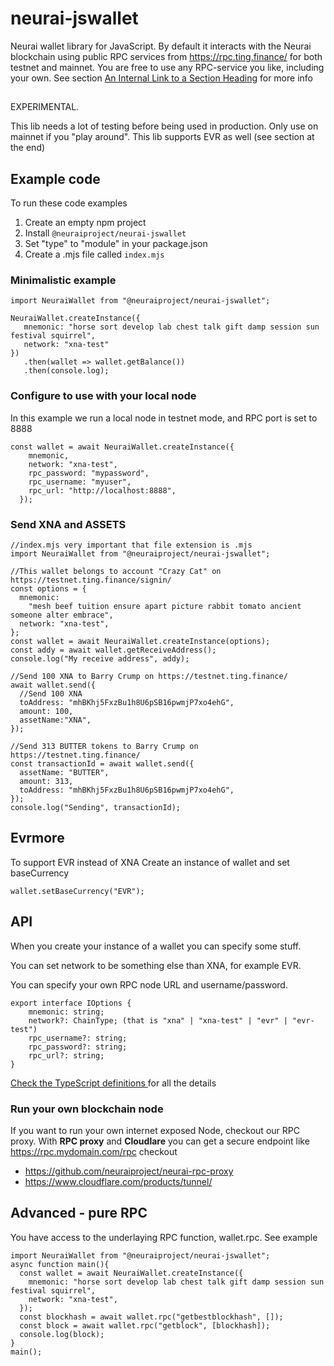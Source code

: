 # neurai-jswallet

Neurai wallet library for JavaScript.
By default it interacts with the Neurai blockchain using public RPC services from
https://rpc.ting.finance/ for both testnet and mainnet.
You are free to use any RPC-service you like, including your own.
See section [An Internal Link to a Section Heading](#run-your-own-blockchain-node) for more info

##

EXPERIMENTAL.  

This lib needs a lot of testing before being used in production.
Only use on mainnet if you "play around".
This lib supports EVR as well (see section at the end)

## Example code

To run these code examples

1. Create an empty npm project
2. Install `@neuraiproject/neurai-jswallet`
3. Set "type" to "module" in your package.json
4. Create a .mjs file called `index.mjs`

### Minimalistic example

```
import NeuraiWallet from "@neuraiproject/neurai-jswallet";

NeuraiWallet.createInstance({
   mnemonic: "horse sort develop lab chest talk gift damp session sun festival squirrel",
   network: "xna-test"
})
   .then(wallet => wallet.getBalance())
   .then(console.log);
```

### Configure to use with your local node
In this example we run a local node in testnet mode, and RPC port is set to 8888
```  
const wallet = await NeuraiWallet.createInstance({
    mnemonic,
    network: "xna-test",
    rpc_password: "mypassword",
    rpc_username: "myuser",
    rpc_url: "http://localhost:8888",
  });
```

### Send XNA and ASSETS

```
//index.mjs very important that file extension is .mjs
import NeuraiWallet from "@neuraiproject/neurai-jswallet";

//This wallet belongs to account "Crazy Cat" on https://testnet.ting.finance/signin/
const options = {
  mnemonic:
    "mesh beef tuition ensure apart picture rabbit tomato ancient someone alter embrace",
  network: "xna-test",
};
const wallet = await NeuraiWallet.createInstance(options);
const addy = await wallet.getReceiveAddress();
console.log("My receive address", addy);

//Send 100 XNA to Barry Crump on https://testnet.ting.finance/
await wallet.send({
  //Send 100 XNA
  toAddress: "mhBKhj5FxzBu1h8U6pSB16pwmjP7xo4ehG",
  amount: 100,
  assetName:"XNA",
});

//Send 313 BUTTER tokens to Barry Crump on https://testnet.ting.finance/
const transactionId = await wallet.send({
  assetName: "BUTTER",
  amount: 313,
  toAddress: "mhBKhj5FxzBu1h8U6pSB16pwmjP7xo4ehG",
});
console.log("Sending", transactionId);
```

## Evrmore

To support EVR instead of XNA
Create an instance of wallet and set baseCurrency

```
wallet.setBaseCurrency("EVR");
```

## API

When you create your instance of a wallet you can specify some stuff.

You can set network to be something else than XNA, for example EVR.

You can specify your own RPC node URL and username/password.

```
export interface IOptions {
    mnemonic: string;
    network?: ChainType; (that is "xna" | "xna-test" | "evr" | "evr-test")
    rpc_username?: string;
    rpc_password?: string;
    rpc_url?: string;
}
```
[Check the TypeScript definitions ](./dist/types.d.ts) for all the details
### Run your own blockchain node
If you want to run your own internet exposed Node, checkout our RPC proxy.
With **RPC proxy** and **Cloudlare** you can get a secure endpoint like
https://rpc.mydomain.com/rpc
checkout 
- https://github.com/neuraiproject/neurai-rpc-proxy
- https://www.cloudflare.com/products/tunnel/

## Advanced - pure RPC

You have access to the underlaying RPC function, wallet.rpc.
See example
```
import NeuraiWallet from "@neuraiproject/neurai-jswallet"; 
async function main(){
  const wallet = await NeuraiWallet.createInstance({
    mnemonic: "horse sort develop lab chest talk gift damp session sun festival squirrel",
    network: "xna-test",
  });
  const blockhash = await wallet.rpc("getbestblockhash", []);
  const block = await wallet.rpc("getblock", [blockhash]); 
  console.log(block); 
}
main(); 
```



